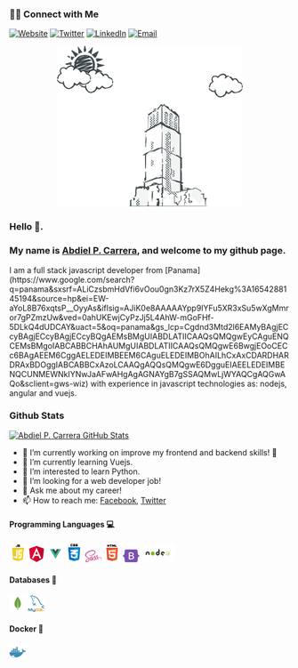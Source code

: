  <h3> 🤝🏻 Connect with Me </h3>

<p>
<a href="https://abdielp.github.io/webdeveloper-portfolio/" target="_blank"><img alt="Website" src="https://img.shields.io/badge/Website-AbdielP%20--%20webdeveloper--portfolio-%230961B8?style=flat&logo=google-chrome"></a>
<a href="https://twitter.com/Abdiel262" target="_blank"><img alt="Twitter" src="https://img.shields.io/twitter/url?label=Abdiel262&style=social&url=https%3A%2F%2Ftwitter.com%2FAbdiel262"></a>
<a href="https://www.linkedin.com/in/abdielpinzoncarrera" target="_blank"><img alt="LinkedIn" src="https://img.shields.io/badge/Linkedin-%40abdiel--pinz%C3%B3n-%230961B8?style=flat&logo=linkedin"></a>
 <a href="mailto:abdiel.pinzonc@gmail.com"><img alt="Email" src="https://img.shields.io/badge/Email-abdiel.pinzonc@gmail.com-blue?style=flat&logo=gmail"></a>
</p>

 <p align="center">
 <img src="https://github.com/AbdielP/AbdielP/blob/master/images/github%20bg.png?raw=true" alt="Abdiel Pinzón Carrera portfolio"/>
 </p>
 
### Hello 👋. 
### My name is [Abdiel P. Carrera](https://abdielp.github.io/webdeveloper-portfolio/), and welcome to my github page.

<div>
 <p>
I am a full stack javascript developer from [Panama](https://www.google.com/search?q=panama&sxsrf=ALiCzsbmHdVfi6vOou0gn3Kz7rX5Z4Hekg%3A1654288145194&source=hp&ei=EW-aYoL8B76xqtsP__OyyAs&iflsig=AJiK0e8AAAAAYpp9IYFu5XR3xSu5wXgMmror7gPZmzUw&ved=0ahUKEwjCyPzJj5L4AhW-mGoFHf-5DLkQ4dUDCAY&uact=5&oq=panama&gs_lcp=Cgdnd3Mtd2l6EAMyBAgjECcyBAgjECcyBAgjECcyBQgAEMsBMgUIABDLATIICAAQsQMQgwEyCAguENQCEMsBMgoIABCABBCHAhAUMgUIABDLATIICAAQsQMQgwE6BwgjEOoCECc6BAgAEEM6CggAELEDEIMBEEM6CAguELEDEIMBOhAILhCxAxCDARDHARDRAxBDOggIABCABBCxAzoLCAAQgAQQsQMQgwE6DgguEIAEELEDEIMBENQCUNMEWNkIYNwJaAFwAHgAgAGNAYgB7gSSAQMwLjWYAQCgAQGwAQo&sclient=gws-wiz) with experience in javascript technologies as: nodejs, angular and vuejs.
</p>
</div>

### Github Stats

[![Abdiel P. Carrera GitHub Stats](https://github-readme-stats.vercel.app/api?username=AbdielP&show_icons=true&count_private=true)](https://github.com/AbdielP)

- 🔭 I’m currently working on improve my frontend and backend skills! 🦾
- 🌱 I’m currently learning Vuejs. 
- 👯 I’m interested to learn Python.
- 🤔 I’m looking for a web developer job!
- 💬 Ask me about my career!
- 📫 How to reach me: [Facebook](https://www.facebook.com/abdiel.pinzoncarrera), [Twitter](https://twitter.com/Abdiel262)

#### Programming Languages 💻

<p>
 <img width="30px" src="https://github.com/AbdielP/AbdielP/blob/master/images/javascript.png" alt="Javascript"/>
 <img width="30px" src="https://github.com/AbdielP/AbdielP/blob/master/images/angular.png" alt="Angular"/>
 <img width="30px" src="https://github.com/AbdielP/AbdielP/blob/master/images/vue.png" alt="Vuejs"/>
 <img width="30px" src="https://github.com/AbdielP/AbdielP/blob/master/images/css3.png" alt="CSS"/>
 <img width="30px" src="https://github.com/AbdielP/AbdielP/blob/master/images/sass.png" alt="Sass"/>
 <img width="30px" src="https://github.com/AbdielP/AbdielP/blob/master/images/html5.png" alt="Html"/>
 <img width="30px" src="https://github.com/AbdielP/AbdielP/blob/master/images/bootstrap.png" alt="Bootstrap"/>
 <img width="60px" src="https://github.com/AbdielP/AbdielP/blob/master/images/nodejs.png" alt="Nodejs"/>
</p>

#### Databases 💾
<p>
 <img width="30px" src="https://github.com/AbdielP/AbdielP/blob/master/images/mongodb.png" alt="Mongodb"/>
 <img width="30px" src="https://github.com/AbdielP/AbdielP/blob/master/images/mysql.png" alt="Mysql"/>
</p>

#### Docker 🐳
<p>
 <img width="30px" src="https://github.com/AbdielP/AbdielP/blob/master/images/docker.png" alt="Docker"/>
</p>
